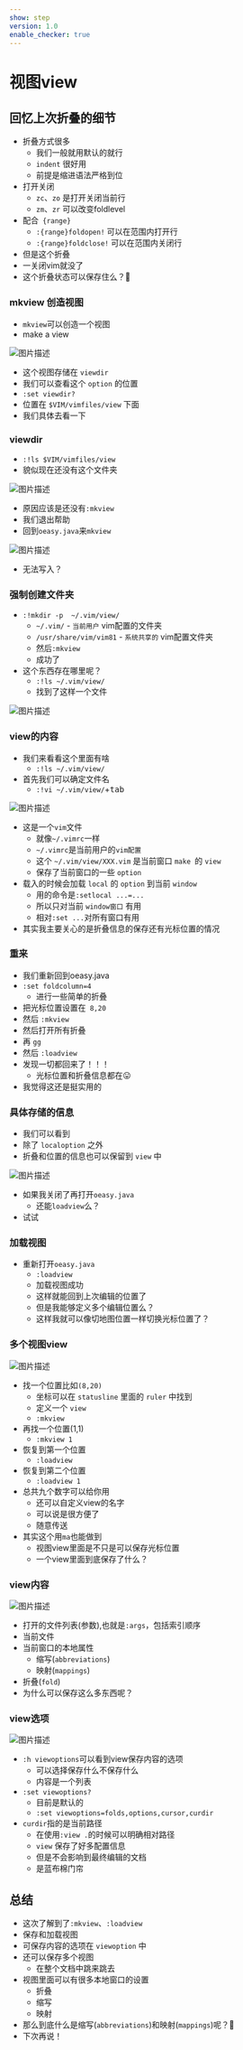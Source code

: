 ```yaml
---
show: step
version: 1.0
enable_checker: true
---
```


# 视图view

## 回忆上次折叠的细节

- 折叠方式很多
	- 我们一般就用默认的就行
	- `indent` 很好用
	- 前提是缩进语法严格到位
- 打开关闭
	- `zc`、`zo` 是打开关闭当前行
	- `zm`、`zr` 可以改变foldlevel
- 配合` {range}`
	- `:{range}foldopen!` 可以在范围内打开行
	- `:{range}foldclose!` 可以在范围内关闭行
- 但是这个折叠
- 一关闭vim就没了
- 这个折叠状态可以保存住么？🤔

### mkview 创造视图

- `mkview`可以创造一个视图
- make a view

![图片描述](https://doc.shiyanlou.com/courses/uid1190679-20210724-1627097416588)

- 这个视图存储在 `viewdir`
- 我们可以查看这个 `option` 的位置
- `:set viewdir?`
- 位置在 `$VIM/vimfiles/view` 下面
- 我们具体去看一下


### viewdir
- `:!ls $VIM/vimfiles/view`
- 貌似现在还没有这个文件夹

![图片描述](https://doc.shiyanlou.com/courses/uid1190679-20210724-1627097669533)

- 原因应该是还没有`:mkview`
- 我们退出帮助
- 回到`oeasy.java`来`mkview`

![图片描述](https://doc.shiyanlou.com/courses/uid1190679-20210724-1627098307598)

- 无法写入？

### 强制创建文件夹

- `:!mkdir -p  ~/.vim/view/`
	- `~/.vim/` -  `当前用户` vim配置的文件夹
	- `/usr/share/vim/vim81` - `系统共享的` vim配置文件夹
	- 然后`:mkview`
	- 成功了
- 这个东西存在哪里呢？
	- `:!ls ~/.vim/view/`
	- 找到了这样一个文件 

![图片描述](https://doc.shiyanlou.com/courses/uid1190679-20210724-1627098495432)

### view的内容
- 我们来看看这个里面有啥
	- `:!ls ~/.vim/view/`
- 首先我们可以确定文件名
	- `:!vi ~/.vim/view/`+<kbd>tab</kbd>


![图片描述](https://doc.shiyanlou.com/courses/uid1190679-20210724-1627098655648)

- 这是一个`vim`文件
	- 就像`~/.vimrc`一样
	- `~/.vimrc`是当前用户的`vim配置` 
	- 这个 `~/.vim/view/XXX.vim` 是当前窗口 `make `的 `view`
	- 保存了当前窗口的一些 `option`
- 载入的时候会加载 `local` 的 `option` 到当前 `window`
	- 用的命令是`:setlocal ...=...`
	- 所以只对当前 `window窗口` 有用
	- 相对`:set ...`对所有窗口有用
- 其实我主要关心的是折叠信息的保存还有光标位置的情况

### 重来
- 我们重新回到oeasy.java
- `:set foldcolumn=4`
	- 进行一些简单的折叠
- 把光标位置设置在` 8,20`
- 然后 `:mkview`
- 然后打开所有折叠
- 再 `gg`
- 然后 `:loadview`
- 发现一切都回来了！！！
	- 光标位置和折叠信息都在😛
- 我觉得这还是挺实用的

### 具体存储的信息

- 我们可以看到
- 除了 `localoption` 之外
- 折叠和位置的信息也可以保留到 `view` 中

![图片描述](https://doc.shiyanlou.com/courses/uid1190679-20210724-1627099152315)

- 如果我关闭了再打开`oeasy.java`
	- 还能`loadview`么？
- 试试

### 加载视图
- 重新打开`oeasy.java`
	- `:loadview`
	- 加载视图成功
	- 这样就能回到上次编辑的位置了
	- 但是我能够定义多个编辑位置么？
	- 这样我就可以像切地图位置一样切换光标位置了？

### 多个视图view

![图片描述](https://doc.shiyanlou.com/courses/uid1190679-20210724-1627107364966)

- 找一个位置比如`(8,20)`
	- 坐标可以在 `statusline` 里面的 `ruler` 中找到
	- 定义一个 `view`
	- `:mkview`
- 再找一个位置(1,1)
	- `:mkview 1` 
- 恢复到第一个位置
	- `:loadview`
- 恢复到第二个位置
	- `:loadview 1`
- 总共九个数字可以给你用
	- 还可以自定义view的名字
	- 可以说是很方便了
	- 随意传送
- 其实这个用`ma`也能做到
	- 视图view里面是不只是可以保存光标位置
	- 一个view里面到底保存了什么？

### view内容

![图片描述](https://doc.shiyanlou.com/courses/uid1190679-20210724-1627108103600)

- 打开的文件列表(参数),也就是`:args`，包括索引顺序
- 当前文件
- 当前窗口的本地属性
	- 缩写(`abbreviations`)
	- 映射(`mappings`)
-  折叠(`fold`)
- 为什么可以保存这么多东西呢？

### view选项

![图片描述](https://doc.shiyanlou.com/courses/uid1190679-20210724-1627109742310)

- `:h viewoptions`可以看到view保存内容的选项
	- 可以选择保存什么不保存什么
	- 内容是一个列表
- `:set viewoptions?`
	- 目前是默认的
	- `:set viewoptions=folds,options,cursor,curdir`
- `curdir`指的是当前路径
	- 在使用`:view .`的时候可以明确相对路径
	- `view` 保存了好多配置信息
	- 但是不会影响到最终编辑的文档
	- 是蓝布棉门帘
## 总结

- 这次了解到了`:mkview`、`:loadview`
- 保存和加载视图
- 可保存内容的选项在 `viewoption` 中
- 还可以保存多个视图
	- 在整个文档中跳来跳去
- 视图里面可以有很多本地窗口的设置
	- 折叠
	- 缩写
	- 映射
- 那么到底什么是缩写(`abbreviations`)和映射(`mappings`)呢？🤔
- 下次再说！





